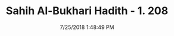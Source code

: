 ---
title        : "Sahih Al-Bukhari Hadith - 1. 208"
date         : 7/25/2018 1:48:49 PM
draft        : false
type         : "hadith"
layout       : "hadith"
BookCode     : "SHB"
VolumeNumber : "1"
HadithNumber : "208"
categories  :  ["Ablution-After eating Sawiq"]
tags  :  ["Suwaid bin Al Numan"]
---